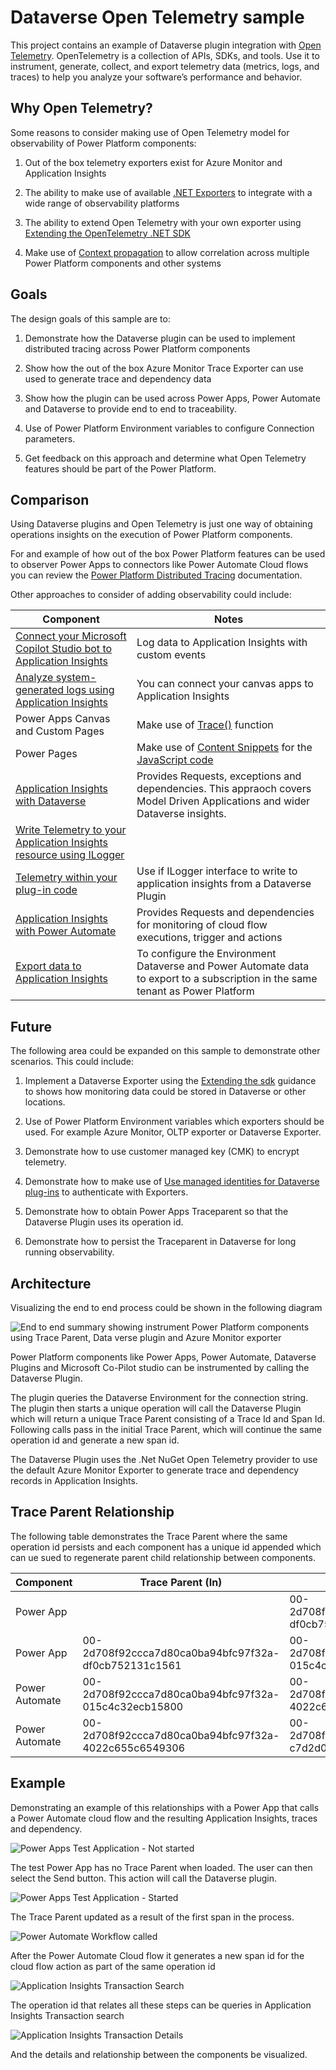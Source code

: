 # Dataverse Open Telemetry sample

This project contains an example of Dataverse plugin integration with [Open Telemetry](https://opentelemetry.io/). OpenTelemetry is a collection of APIs, SDKs, and tools. Use it to instrument, generate, collect, and export telemetry data (metrics, logs, and traces) to help you analyze your software’s performance and behavior.

## Why Open Telemetry?

Some reasons to consider making use of Open Telemetry model for observability of Power Platform components:

1. Out of the box telemetry exporters exist for Azure Monitor and Application Insights

2. The ability to make use of available [.NET Exporters](https://opentelemetry.io/docs/languages/net/exporters/) to integrate with a wide range of observability platforms

3. The ability to extend Open Telemetry with your own exporter using [Extending the OpenTelemetry .NET SDK](https://github.com/open-telemetry/opentelemetry-dotnet/blob/main/docs/trace/extending-the-sdk/README.md)

4. Make use of [Context propagation](https://opentelemetry.io/docs/concepts/context-propagation/) to allow correlation across multiple Power Platform components and other systems

## Goals

The design goals of this sample are to:

1. Demonstrate how the Dataverse plugin can be used to implement distributed tracing across Power Platform components

2. Show how the out of the box Azure Monitor Trace Exporter can use used to generate trace and dependency data

3. Show how the plugin can be used across Power Apps, Power Automate and Dataverse to provide end to end to traceability.

4. Use of Power Platform Environment variables to configure Connection parameters.

5. Get feedback on this approach and determine what Open Telemetry features should be part of the Power Platform.

## Comparison

Using Dataverse plugins and Open Telemetry is just one way of obtaining operations insights on the execution of Power Platform components.

For and example of how out of the box Power Platform features can be used to observer Power Apps to connectors like Power Automate Cloud flows you can review the [Power Platform Distributed Tracing](./docs/PowerPlatformDistributedTracing.md) documentation.


Other approaches to consider of adding observability could include:

| Component | Notes |
|-----------|-------|
| [Connect your Microsoft Copilot Studio bot to Application Insights](https://learn.microsoft.com/microsoft-copilot-studio/advanced-bot-framework-composer-capture-telemetry?source=recommendations&tabs=webApp) | Log data to Application Insights with custom events |
| [Analyze system-generated logs using Application Insights](https://learn.microsoft.com/en-us/power-apps/maker/canvas-apps/application-insights) | You can connect your canvas apps to Application Insights |
| Power Apps Canvas and Custom Pages | Make use of [Trace()](https://learn.microsoft.com/power-platform/power-fx/reference/function-trace) function |
| Power Pages | Make use of [Content Snippets](https://learn.microsoft.com/power-pages/configure/customize-content-snippets) for the [JavaScript code](https://learn.microsoft.com/azure/azure-monitor/app/javascript-sdk?tabs=javascriptwebsdkloaderscript#add-the-javascript-code)
| [Application Insights with Dataverse](https://learn.microsoft.com/en-us/power-platform/admin/telemetry-events-dataverse?source=recommendations) | Provides Requests, exceptions and dependencies. This appraoch covers Model Driven Applications and wider Dataverse insights.
| [Write Telemetry to your Application Insights resource using ILogger](https://learn.microsoft.com/power-apps/developer/data-platform/application-insights-ilogger) | 
| [Telemetry within your plug-in code](https://learn.microsoft.com/power-platform/admin/telemetry-events-dataverse?source=recommendations#telemetry-within-your-plug-in-code) | Use if ILogger interface to write to application insights from a Dataverse Plugin |
| [Application Insights with Power Automate](https://learn.microsoft.com/power-platform/admin/app-insights-cloud-flow) | Provides Requests and dependencies for monitoring of cloud flow executions, trigger and actions |
| [Export data to Application Insights](https://learn.microsoft.com/en-us/power-platform/admin/set-up-export-application-insights) | To configure the Environment Dataverse and Power Automate data to export to a subscription in the same tenant as Power Platform |

## Future

The following area could be expanded on this sample to demonstrate other scenarios. This could include:

1. Implement a Dataverse Exporter using the [Extending the sdk](https://github.com/open-telemetry/opentelemetry-dotnet/tree/main/docs/trace/extending-the-sdk#exporter) guidance to shows how monitoring data could be stored in Dataverse or other locations.

2. Use of Power Platform Environment variables which exporters should be used. For example Azure Monitor, OLTP exporter or Dataverse Exporter.

3. Demonstrate how to use customer managed key (CMK) to encrypt telemetry.

4. Demonstrate how to make use of [Use managed identities for Dataverse plug-ins](https://learn.microsoft.com/en-us/power-platform/release-plan/2024wave1/power-platform-governance-administration/use-managed-identities-dataverse-plug-ins) to authenticate with Exporters.

5. Demonstrate how to obtain Power Apps Traceparent so that the Dataverse Plugin uses its operation id.

6. Demonstrate how to persist the Traceparent in Dataverse for long running observability.

## Architecture

Visualizing the end to end process could be shown in the following diagram

![End to end summary showing instrument Power Platform components using Trace Parent, Data verse plugin and Azure Monitor exporter](./docs/media/overview.png)

Power Platform components like Power Apps, Power Automate, Dataverse Plugins and Microsoft Co-Pilot studio can be instrumented by calling the Dataverse Plugin.

The plugin queries the Dataverse Environment for the connection string. The plugin then starts a unique operation will call the Dataverse Plugin which will return a unique Trace Parent consisting of a Trace Id and Span Id. Following calls pass in the initial Trace Parent, which will continue the same operation id and generate a new span id.

The Dataverse Plugin uses the .Net NuGet Open Telemetry provider to use the default Azure Monitor Exporter to generate trace and dependency records in Application Insights.

## Trace Parent Relationship

The following table demonstrates the Trace Parent where the same operation id persists and each component has a unique id appended which can ue sued to regenerate parent child relationship between components.

| Component      | Trace Parent (In)                                    | Trace Parent Out                                     | Message |
|----------------|------------------------------------------------------|------------------------------------------------------|---------|
| Power App      |                                                      | 00-2d708f92ccca7d80ca0ba94bfc97f32a-df0cb752131c1561 | Application Started |
| Power App      | 00-2d708f92ccca7d80ca0ba94bfc97f32a-df0cb752131c1561 | 00-2d708f92ccca7d80ca0ba94bfc97f32a-015c4c32ecb15800 | Button Clicked |
| Power Automate | 00-2d708f92ccca7d80ca0ba94bfc97f32a-015c4c32ecb15800 | 00-2d708f92ccca7d80ca0ba94bfc97f32a-4022c655c6549306 | Flow started |
| Power Automate | 00-2d708f92ccca7d80ca0ba94bfc97f32a-4022c655c6549306 | 00-2d708f92ccca7d80ca0ba94bfc97f32a-c7d2d09caadb0463 | Child Flow started |

## Example

Demonstrating an example of this relationships with a Power App that calls a Power Automate cloud flow and the resulting Application Insights, traces and dependency.

![Power Apps Test Application - Not started](./docs/media/01-sample-power-app-start.png)

The test Power App has no Trace Parent when loaded. The user can then select the Send button. This action will call the Dataverse plugin. 

![Power Apps Test Application - Started](./docs/media/02-PowerApp-Step1.png)

The Trace Parent updated as a result of the first span in the process.

![Power Automate Workflow called](./docs/media/03-Workflow-Called.png)

After the Power Automate Cloud flow it generates a new span id for the cloud flow action as part of the same operation id

![Application Insights Transaction Search](./docs/media/04-ApplicationInsights-TransactionSearch.png)

The operation id that relates all these steps can be queries in Application Insights Transaction search

![Application Insights Transaction Details](./docs/media/05-ApplicationInsights-TransactionDetails.png)

And the details and relationship between the components be visualized.
